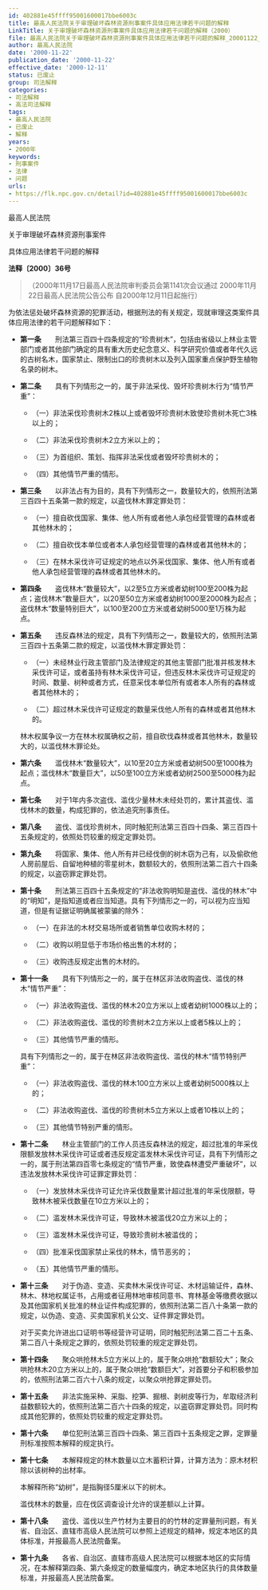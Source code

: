 ```yaml
---
id: 402881e45ffff95001600017bbe6003c
title: 最高人民法院关于审理破坏森林资源刑事案件具体应用法律若干问题的解释
LinkTitle: 关于审理破坏森林资源刑事案件具体应用法律若干问题的解释（2000）
file: 最高人民法院关于审理破坏森林资源刑事案件具体应用法律若干问题的解释_20001122_402881e45ffff95001600017bbe6003c.docx
author: 最高人民法院
date: '2000-11-22'
publication_date: '2000-11-22'
effective_date: '2000-12-11'
status: 已废止
group: 司法解释
categories:
- 司法解释
- 高法司法解释
tags:
- 最高人民法院
- 已废止
- 解释
years:
- 2000年
keywords:
- 刑事案件
- 法律
- 问题
urls:
- https://flk.npc.gov.cn/detail?id=402881e45ffff95001600017bbe6003c
---
```


最高人民法院

关于审理破坏森林资源刑事案件

具体应用法律若干问题的解释

**法释〔2000〕36号**

> （2000年11月17日最高人民法院审判委员会第1141次会议通过 2000年11月22日最高人民法院公告公布 自2000年12月11日起施行）

为依法惩处破坏森林资源的犯罪活动，根据刑法的有关规定，现就审理这类案件具体应用法律的若干问题解释如下：

- **第一条**　　刑法第三百四十四条规定的“珍贵树木”，包括由省级以上林业主管部门或者其他部门确定的具有重大历史纪念意义、科学研究价值或者年代久远的古树名木，国家禁止、限制出口的珍贵树木以及列入国家重点保护野生植物名录的树木。

- **第二条**　　具有下列情形之一的，属于非法采伐、毁坏珍贵树木行为“情节严重”：

  - （一）非法采伐珍贵树木2株以上或者毁坏珍贵树木致使珍贵树木死亡3株以上的；

  - （二）非法采伐珍贵树木2立方米以上的；

  - （三）为首组织、策划、指挥非法采伐或者毁坏珍贵树木的；

  - （四）其他情节严重的情形。

- **第三条**　　以非法占有为目的，具有下列情形之一，数量较大的，依照刑法第三百四十五条第一款的规定，以盗伐林木罪定罪处罚：

  - （一）擅自砍伐国家、集体、他人所有或者他人承包经营管理的森林或者其他林木的；

  - （二）擅自砍伐本单位或者本人承包经营管理的森林或者其他林木的；

  - （三）在林木采伐许可证规定的地点以外采伐国家、集体、他人所有或者他人承包经营管理的森林或者其他林木的。

- **第四条**　　盗伐林木“数量较大”，以2至5立方米或者幼树100至200株为起点；盗伐林木“数量巨大”，以20至50立方米或者幼树1000至2000株为起点；盗伐林木“数量特别巨大”，以100至200立方米或者幼树5000至1万株为起点。

- **第五条**　　违反森林法的规定，具有下列情形之一，数量较大的，依照刑法第三百四十五条第二款的规定，以滥伐林木罪定罪处罚：

  - （一）未经林业行政主管部门及法律规定的其他主管部门批准并核发林木采伐许可证，或者虽持有林木采伐许可证，但违反林木采伐许可证规定的时间、数量、树种或者方式，任意采伐本单位所有或者本人所有的森林或者其他林木的；

  - （二）超过林木采伐许可证规定的数量采伐他人所有的森林或者其他林木的。

  林木权属争议一方在林木权属确权之前，擅自砍伐森林或者其他林木，数量较大的，以滥伐林木罪论处。

- **第六条**　　滥伐林木“数量较大”，以10至20立方米或者幼树500至1000株为起点；滥伐林木“数量巨大”，以50至100立方米或者幼树2500至5000株为起点。

- **第七条**　　对于1年内多次盗伐、滥伐少量林木未经处罚的，累计其盗伐、滥伐林木的数量，构成犯罪的，依法追究刑事责任。

- **第八条**　　盗伐、滥伐珍贵树木，同时触犯刑法第三百四十四条、第三百四十五条规定的，依照处罚较重的规定定罪处罚。

- **第九条**　　将国家、集体、他人所有并已经伐倒的树木窃为己有，以及偷砍他人房前屋后、自留地种植的零星树木，数额较大的，依照刑法第二百六十四条的规定，以盗窃罪定罪处罚。

- **第十条**　　刑法第三百四十五条规定的“非法收购明知是盗伐、滥伐的林木”中的“明知”，是指知道或者应当知道。具有下列情形之一的，可以视为应当知道，但是有证据证明确属被蒙骗的除外：

  - （一）在非法的木材交易场所或者销售单位收购木材的；

  - （二）收购以明显低于市场价格出售的木材的；

  - （三）收购违反规定出售的木材的。

- **第十一条**　　具有下列情形之一的，属于在林区非法收购盗伐、滥伐的林木“情节严重”：

  - （一）非法收购盗伐、滥伐的林木20立方米以上或者幼树1000株以上的；

  - （二）非法收购盗伐、滥伐的珍贵树木2立方米以上或者5株以上的；

  - （三）其他情节严重的情形。

  具有下列情形之一的，属于在林区非法收购盗伐、滥伐的林木“情节特别严重”：

  - （一）非法收购盗伐、滥伐的林木100立方米以上或者幼树5000株以上的；

  - （二）非法收购盗伐、滥伐的珍贵树木5立方米以上或者10株以上的；

  - （三）其他情节特别严重的情形。

- **第十二条**　　林业主管部门的工作人员违反森林法的规定，超过批准的年采伐限额发放林木采伐许可证或者违反规定滥发林木采伐许可证，具有下列情形之一的，属于刑法第四百零七条规定的“情节严重，致使森林遭受严重破坏”，以违法发放林木采伐许可证罪定罪处罚：

  - （一）发放林木采伐许可证允许采伐数量累计超过批准的年采伐限额，导致林木被采伐数量在10立方米以上的；

  - （二）滥发林木采伐许可证，导致林木被滥伐20立方米以上的；

  - （三）滥发林木采伐许可证，导致珍贵树木被滥伐的；

  - （四）批准采伐国家禁止采伐的林木，情节恶劣的；

  - （五）其他情节严重的情形。

- **第十三条**　　对于伪造、变造、买卖林木采伐许可证、木材运输证件，森林、林木、林地权属证书，占用或者征用林地审核同意书、育林基金等缴费收据以及其他国家机关批准的林业证件构成犯罪的，依照刑法第二百八十条第一款的规定，以伪造、变造、买卖国家机关公文、证件罪定罪处罚。

  对于买卖允许进出口证明书等经营许可证明，同时触犯刑法第二百二十五条、第二百八十条规定之罪的，依照处罚较重的规定定罪处罚。

- **第十四条**　　聚众哄抢林木5立方米以上的，属于聚众哄抢“数额较大”；聚众哄抢林木20立方米以上的，属于聚众哄抢“数额巨大”，对首要分子和积极参加的，依照刑法第二百六十八条的规定，以聚众哄抢罪定罪处罚。

- **第十五条**　　非法实施采种、采脂、挖笋、掘根、剥树皮等行为，牟取经济利益数额较大的，依照刑法第二百六十四条的规定，以盗窃罪定罪处罚。同时构成其他犯罪的，依照处罚较重的规定定罪处罚。

- **第十六条**　　单位犯刑法第三百四十四条、第三百四十五条规定之罪，定罪量刑标准按照本解释的规定执行。

- **第十七条**　　本解释规定的林木数量以立木蓄积计算，计算方法为：原木材积除以该树种的出材率。

  本解释所称“幼树”，是指胸径5厘米以下的树木。

  滥伐林木的数量，应在伐区调查设计允许的误差额以上计算。

- **第十八条**　　盗伐、滥伐以生产竹材为主要目的的竹林的定罪量刑问题，有关省、自治区、直辖市高级人民法院可以参照上述规定的精神，规定本地区的具体标准，并报最高人民法院备案。

- **第十九条**　　各省、自治区、直辖市高级人民法院可以根据本地区的实际情况，在本解释第四条、第六条规定的数量幅度内，确定本地区执行的具体数量标准，并报最高人民法院备案。
